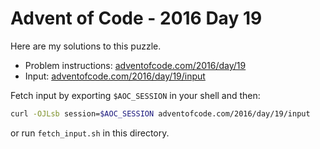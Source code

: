 # Advent of Code - 2016 Day 19
Here are my solutions to this puzzle.

* Problem instructions: [adventofcode.com/2016/day/19](https://adventofcode.com/2016/day/19)
* Input: [adventofcode.com/2016/day/19/input](https://adventofcode.com/2016/day/19/input)

Fetch input by exporting `$AOC_SESSION` in your shell and then:
```bash
curl -OJLsb session=$AOC_SESSION adventofcode.com/2016/day/19/input
```

or run `fetch_input.sh` in this directory.

